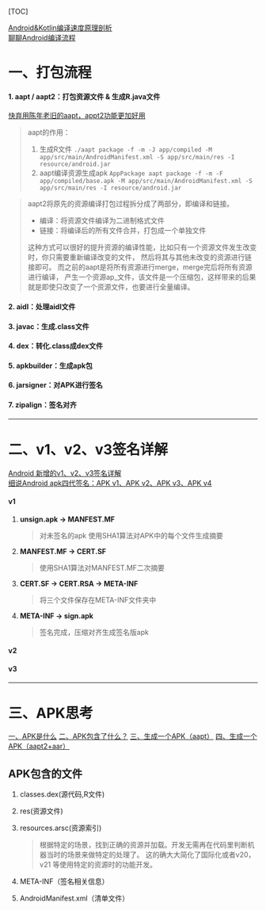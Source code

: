 [TOC]  

[Android&Kotlin编译速度原理剖析](https://mp.weixin.qq.com/s/6gqsFUYMPlAuOLReHGgWhw)  
[聊聊Android编译流程](https://juejin.cn/post/6845166890759749645)

# 一、打包流程
#### 1. aapt / aapt2：打包资源文件 & 生成R.java文件
[快弃用陈年老旧的aapt，appt2功能更加好用](https://blog.csdn.net/qq_43278826/article/details/86543932)  
> aapt的作用：
> 1. 生成R文件
> `./aapt package -f -m -J app/compiled -M app/src/main/AndroidManifest.xml -S app/src/main/res -I resource/android.jar`
> 2. aapt编译资源生成apk
> `AppPackage aapt package -f -m -F app/compiled/base.apk -M app/src/main/AndroidManifest.xml -S app/src/main/res -I resource/android.jar`

>aapt2将原先的资源编译打包过程拆分成了两部分，即编译和链接。
> - 编译：将资源文件编译为二进制格式文件
> - 链接：将编译后的所有文件合并，打包成一个单独文件  
> 
>这种方式可以很好的提升资源的编译性能，比如只有一个资源文件发生改变时，你只需要重新编译改变的文件， 然后将其与其他未改变的资源进行链接即可。
而之前的aapt是将所有资源进行merge，merge完后将所有资源进行编译，
产生一个资源ap_文件，该文件是一个压缩包，这样带来的后果就是即使只改变了一个资源文件，也要进行全量编译。

#### 2. aidl：处理aidl文件

#### 3. javac：生成.class文件

#### 4. dex：转化.class成dex文件

#### 5. apkbuilder：生成apk包

#### 6. jarsigner：对APK进行签名

#### 7. zipalign：签名对齐

---

# 二、v1、v2、v3签名详解
[Android 新增的v1、v2、v3签名详解](https://mp.weixin.qq.com/s/1wbX5JEudBw1LMQe3hrDZQ)  
[细说Android apk四代签名：APK v1、APK v2、APK v3、APK v4](https://mp.weixin.qq.com/s/aaGNYPCWd8vkhGz_arvwcg)
#### v1
1. **unsign.apk -> MANFEST.MF**
   >对未签名的apk 使用SHA1算法对APK中的每个文件生成摘要
2. **MANFEST.MF -> CERT.SF**
   >使用SHA1算法对MANFEST.MF二次摘要
3. **CERT.SF -> CERT.RSA -> META-INF**
   >将三个文件保存在META-INF文件夹中
4. **META-INF -> sign.apk**
   >签名完成，压缩对齐生成签名版apk

#### v2

#### v3

---

# 三、APK思考
[一、APK是什么](https://www.yuque.com/androidzhixin/androidzhixin/yk86ap)
[二、APK包含了什么？](https://www.yuque.com/androidzhixin/androidzhixin/nstn75)
[三、生成一个APK（aapt）](https://www.yuque.com/androidzhixin/androidzhixin/cdnhpg)
[四、生成一个APK（aapt2+aar）](https://www.yuque.com/androidzhixin/androidzhixin/vfep3p)


## APK包含的文件
1. classes.dex(源代码,R文件)
   
2. res(资源文件)
   
3. resources.arsc(资源索引)
   >根据特定的场景，找到正确的资源并加载。开发无需再在代码里判断机器当时的场景来做特定的处理了。
   >这的确大大简化了国际化或者v20，v21 等使用特定的资源时的功能开发。
   
4. META-INF（签名相关信息）
   
5. AndroidManifest.xml（清单文件）
